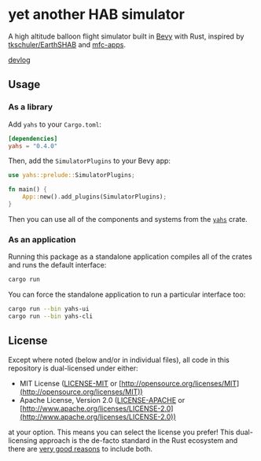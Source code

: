 # yet another HAB simulator

A high altitude balloon flight simulator built in
[Bevy](https://bevyengine.org/) with Rust, inspired by
[tkschuler/EarthSHAB](https://github.com/tkschuler/EarthSHAB) and
[mfc-apps](https://github.com/Brickworks/mfc-apps).

[devlog](docs/devlog.md)

## Usage

### As a library

Add `yahs` to your `Cargo.toml`:

```toml
[dependencies]
yahs = "0.4.0"
```

Then, add the `SimulatorPlugins` to your Bevy app:

```rust
use yahs::prelude::SimulatorPlugins;

fn main() {
    App::new().add_plugins(SimulatorPlugins);
}
```

Then you can use all of the components and systems from the
[`yahs`](./crates/yahs/README.md) crate.


### As an application

Running this package as a standalone application compiles all of the crates
and runs the default interface:

```bash
cargo run
```

You can force the standalone application to run a particular interface too:

```bash
cargo run --bin yahs-ui
cargo run --bin yahs-cli
```

## License

Except where noted (below and/or in individual files), all code in this
repository is dual-licensed under either:

* MIT License ([LICENSE-MIT](LICENSE-MIT) or
  [http://opensource.org/licenses/MIT](http://opensource.org/licenses/MIT))
* Apache License, Version 2.0 ([LICENSE-APACHE](LICENSE-APACHE) or
  [http://www.apache.org/licenses/LICENSE-2.0](http://www.apache.org/licenses/LICENSE-2.0))

at your option. This means you can select the license you prefer! This
dual-licensing approach is the de-facto standard in the Rust ecosystem and there
are [very good reasons](https://github.com/bevyengine/bevy/issues/2373) to
include both.
